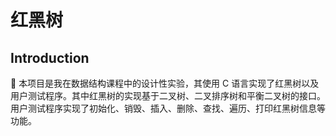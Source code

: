 # 红黑树

## Introduction

:evergreen_tree: 本项目是我在数据结构课程中的设计性实验，其使用 C 语言实现了红黑树以及用户测试程序。其中红黑树的实现基于二叉树、二叉排序树和平衡二叉树的接口。用户测试程序实现了初始化、销毁、插入、删除、查找、遍历、打印红黑树信息等功能。